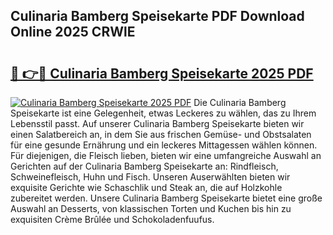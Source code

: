 ## Culinaria Bamberg Speisekarte PDF Download Online 2025 CRWlE

# <h2><a href="http://gcdg42.nevu.top/?p=Culinaria+Bamberg+Speisekarte">🔗 👉🔴 Culinaria Bamberg Speisekarte 2025 PDF</a></h2>

[![Culinaria Bamberg Speisekarte 2025 PDF](https://i.imgur.com/dBaPXMq.png)](http://gcdg42.nevu.top/?p=Culinaria+Bamberg+Speisekarte)
Die Culinaria Bamberg Speisekarte ist eine Gelegenheit, etwas Leckeres zu wählen, das zu Ihrem Lebensstil passt. Auf unserer Culinaria Bamberg Speisekarte bieten wir einen Salatbereich an, in dem Sie aus frischen Gemüse- und Obstsalaten für eine gesunde Ernährung und ein leckeres Mittagessen wählen können. Für diejenigen, die Fleisch lieben, bieten wir eine umfangreiche Auswahl an Gerichten auf der Culinaria Bamberg Speisekarte an: Rindfleisch, Schweinefleisch, Huhn und Fisch. Unseren Auserwählten bieten wir exquisite Gerichte wie Schaschlik und Steak an, die auf Holzkohle zubereitet werden. Unsere Culinaria Bamberg Speisekarte bietet eine große Auswahl an Desserts, von klassischen Torten und Kuchen bis hin zu exquisiten Crème Brûlée und Schokoladenfuufus.
